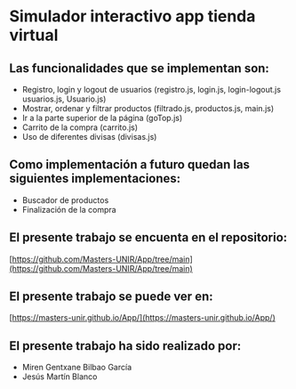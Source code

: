 # Simulador interactivo app tienda virtual

## Las funcionalidades que se implementan son:
- Registro, login y logout de usuarios (registro.js, login.js, login-logout.js usuarios.js, Usuario.js)
- Mostrar, ordenar y filtrar productos (filtrado.js, productos.js, main.js)
- Ir a la parte superior de la página (goTop.js)
- Carrito de la compra (carrito.js)
- Uso de diferentes divisas (divisas.js)

## Como implementación a futuro quedan las siguientes implementaciones:
- Buscador de productos
- Finalización de la compra

## El presente trabajo se encuenta en el repositorio:
[https://github.com/Masters-UNIR/App/tree/main](https://github.com/Masters-UNIR/App/tree/main)

## El presente trabajo se puede ver en:
[https://masters-unir.github.io/App/](https://masters-unir.github.io/App/)

## El presente trabajo ha sido realizado por:
- Miren Gentxane Bilbao García
- Jesús Martín Blanco